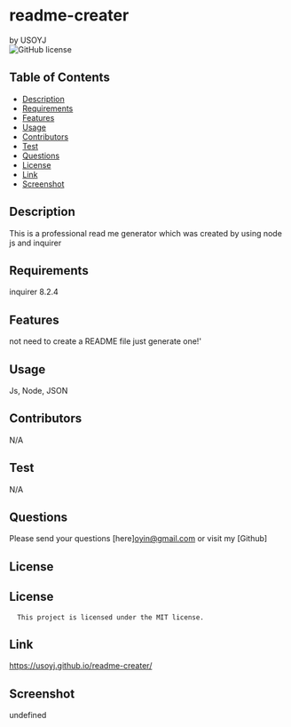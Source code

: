 # readme-creater
  by USOYJ  
  ![GitHub license](https://img.shields.io/badge/license-MIT-blue.svg) 
  ## Table of Contents
  * [Description](#description)
  * [Requirements](#requirements)
  * [Features](#features) 
  * [Usage](#usage) 
  * [Contributors](#contributors) 
  * [Test](#test) 
  * [Questions](#questions) 
  * [License](#license) 
  * [Link](#link) 
  * [Screenshot](#screenshot) 
  ## Description
  This is a professional read me generator which was created by using node js and inquirer
  ## Requirements
  inquirer 8.2.4
  ## Features
  not need to create a README file just generate one!'
  ## Usage
  Js, Node, JSON
  ## Contributors
  N/A
  ## Test
  N/A
  ## Questions
  Please send your questions [here]oyin@gmail.com or visit my [Github]
  ## License
  ## License
      This project is licensed under the MIT license.
  ## Link
  https://usoyj.github.io/readme-creater/
  ## Screenshot
  undefined


